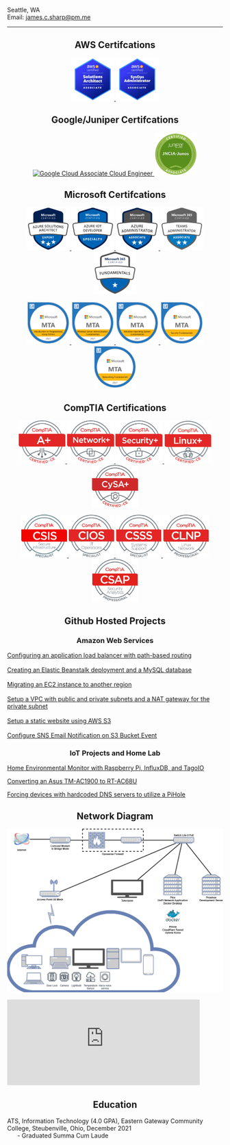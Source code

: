 <p align="left">Seattle, WA<br>
Email: <a href="mailto:james.c.sharp@pm.me">james.c.sharp@pm.me</a>
</p>

<hr size="5">

<h2 align="center">AWS Certifcations</h2>

<p align="center">
    <a href="https://www.credly.com/badges/a5e4c3cd-d445-46ce-ab42-a16d105fab60/public_url">
        <img src="aws-certified-solutions-architect-associate.png" alt="AWS Solutions Architect Associate" height="100">
    </a>
    <a href="https://www.credly.com/badges/a176fbca-13ba-4173-b730-c8d4cac216b7/public_url">
        <img src="aws-certified-sysops-administrator-associate.png" alt="AWS SysOps Administrator Associate" height="100">
    </a>
</p>

<h2 align="center">Google/Juniper Certifcations</h2>

<p align="center">
    <a href="https://www.credential.net/3b5b5c5d-7d1b-4bf6-800c-643faff9e606">
        <img src="https://api.accredible.com/v1/frontend/credential_website_embed_image/badge/50029287" alt="Google Cloud Associate Cloud Engineer" height="100">
    </a>
    <a href="https://www.credly.com/badges/c3b7e0e3-18cf-4c1f-815a-6f605897a44c/public_url">
        <img src="juniper-networks-certified-associate-junos-jncia-junos.png" alt="Juniper Networks Certified Associate, Junos (JNCIA-Junos)" height="100">
    </a>
</p>

<h2 align="center">Microsoft Certifcations</h2>

<p align="center">
    <a href="https://www.credly.com/badges/b7fbbc17-fea6-40c9-9957-5ce2eee3a3a3/public_url">
        <img src="microsoft-certified-azure-solutions-architect-expert.png" alt="Azure Solutions Architect Expert" height="100">
    </a>
    <a href="https://www.credly.com/badges/c8c4945d-77fa-4615-83a7-a3060e27237c/public_url">
        <img src="microsoft-certified-azure-iot-developer-specialty.png" alt="Azure IoT Developer" height="100">
    </a>
    <a href="https://www.credly.com/badges/ce879742-9be4-43aa-9f1d-3c3202830fe6/public_url">
        <img src="azure-administrator-associate-600x600 (1).png" alt="Azure Administrator Associate" height="100">
    </a>
    <a href="https://www.credly.com/badges/ae1267a7-5588-425c-afcc-245f3e23acf4/public_url">
        <img src="microsoft-365-certified-teams-administrator-associate.png" height="100">
    </a>
    <a href="https://www.credly.com/badges/381399a8-bb84-4045-b009-91482ba9e2da/public_url">
        <img src="microsoft-365-certified-fundamentals.png" alt="Microsoft 365 Fundamentals" height="100">
    </a>
</p>

<p align="center">
    <a href="https://www.credly.com/badges/9dea6eff-6557-4581-812d-51e888e88aef/public_url">
        <img src="mta-introduction-to-programming-using-python-certified-2021.png" alt="Python Programming" height="100">
    </a>
    <a href="https://www.credly.com/badges/6d85e4d9-0108-46ff-9e3c-ddb180dd036a/public_url">
        <img src="mta-windows-server-administration-fundamentals-certified-2021.png" alt="Windows Server Administration Fundamentals" height="100">
    </a>
    <a href="https://www.credly.com/badges/2d4ca1aa-037a-4206-b6ea-da79c7decf18/public_url">
        <img src="mta-windows-operating-system-fundamentals-certified-2021.png" alt="Windows Operating System Fundamentals" height="100">
    </a>
    <a href="https://www.credly.com/badges/3cb40146-a3a5-4e4d-9a15-d0c0883e264a/public_url">
        <img src="mta-security-fundamentals-certified-2021.png" alt="Security Fundamentals" height="100">
    </a>
    <a href="https://www.credly.com/badges/4bfb1dd2-ad0f-4b7f-9faa-951407a28652/public_url">
        <img src="mta-networking-fundamentals-certified-2021.png" alt="Networking Fundamentals" height="100">
    </a>
</p>

<h2 align="center">CompTIA Certifications</h2>

<p align="center">
    <a href="https://www.credly.com/badges/447667ab-f5c4-4b87-8b8a-a3b549aae3af/public_url">
        <img src="Aplus Logo Certified CE.png" alt="A+" height="100">
    </a>
    <a href="https://www.credly.com/badges/e194666f-2ca4-45d8-a967-57e7e7c022b7/public_url">
        <img src="NetworkPlus Logo Certified CE.png" alt="Network+" height="100">
    </a>
    <a href="https://www.credly.com/badges/2511bdc3-5079-42b1-8239-b4e1521ab5ac/public_url">
        <img src="SecurityPlus Logo Certified CE.png" alt="Security+" height="100">
    </a>
    <a href="https://www.credly.com/badges/0821a224-95d6-450c-8d2b-3ca5fc86973e/public_url">
        <img src="Linux+ ce certified logo.png" alt="Linux+" height="100">
    </a>
    <a href="https://www.credly.com/badges/266ce2d2-f93c-4c8f-b66b-f92ebd19e360/public_url">
        <img src="CySA.png" alt="Linux+" height="100">
    </a>
</p>

<p align="center">
    <a href="https://www.credly.com/badges/4a8bf384-3080-4bf2-ba8a-49c7de3846f8/public_url">
        <img src="Cybersecurity CompTIA Secure Infrastructure Specialist - CSIS logo.jpg" alt="Cybersecurity CompTIA Secure Infrastructure Specialist" height="100">
    </a>
    <a href="https://www.credly.com/badges/2bdefbd1-0bfe-4343-93e9-68bf6c7ceea6/public_url">
        <img src="Infrastructure  CompTIA IT Operations Specialist - CIOS logo.jpg" alt="Infrastructure CompTIA IT Operations Specialist" height="100">
    </a>
    <a href="https://www.credly.com/badges/fe38f928-5efd-40e2-8844-9f9749dbb1f8/public_url">
        <img src="Infrastructure  CompTIA Systems Support Specialist - CSSS logo.jpg" alt="Infrastructure CompTIA Systems Support Specialist" height="100">
    </a>
    <a href="https://www.credly.com/badges/d7b8baf7-6ee5-49cf-9102-cd59d0fd7042/public_url">
        <img src="Infrastructure CompTIA Linux Network Professional -CLNP logo.jpg" alt="Infrastructure CompTIA Linux Network Professional" height="100">
    </a>
    <a href="https://www.credly.com/badges/243d12e5-30d6-411f-99de-aa030cfa9497/public_url">
        <img src="csap.png" alt="CompTIA Security Analytics Professional" height="100">
    </a>
</p>
    
<h2 align="center">Github Hosted Projects</h2>
<h3 align="center">Amazon Web Services</h3>
<p align="left">
<a href="https://sharp275.github.io/WCL-Challenge-One/">Configuring an application load balancer with path-based routing</a>
<br>
<br>
<a href="https://sharp275.github.io/WCL-Cloud-Challenge-Two/">Creating an Elastic Beanstalk deployment and a MySQL database</a>
<br>
<br>
<a href="https://sharp275.github.io/WCL-Cloud-Challenge-Three/">Migrating an EC2 instance to another region</a>
<br>
<br>
<a href="https://sharp275.github.io/WCL-Cloud-Challenge-Four/">Setup a VPC with public and private subnets and a NAT gateway for the private subnet</a>
<br>
<br>
<a href="https://sharp275.github.io/WCL-Cloud-Challenge-Five/">Setup a static website using AWS S3</a>
<br>
<br>
<a href="https://sharp275.github.io/WCL-Cloud-Challenge-Six/">Configure SNS Email Notification on S3 Bucket Event</a>    
</p>

<h3 align="center">IoT Projects and Home Lab</h3>
<p align="left">
<a href="https://sharp275.github.io/Public-Environmental-Monitor/">Home Environmental Monitor with Raspberry Pi, InfluxDB, and TagoIO</a>
</p>

<p align="left">
<a href="https://sharp275.github.io/TM-AC1900-to-RT-AC68U/">Converting an Asus TM-AC1900 to RT-AC68U</a>
</p>

<p align="left">
<a href="https://sharp275.github.io/PiHole-PFSense-Redirect/">Forcing devices with hardcoded DNS servers to utilize a PiHole</a>
</p>

<h2 align="center">Network Diagram</h2>
<p align="center">
<img src="nd.png" width="600">
</p>

<iframe src="https://sharp275.grafana.net/d-solo/7y2FBBa4k/internet-speed?from=1678840869204&to=1678862469204&orgId=1&panelId=4" width="450" height="200" frameborder="0"></iframe>

<h2 align="center">Education</h2>

<p>ATS, Information Technology (4.0 GPA), Eastern Gateway Community College, Steubenville, Ohio, December 2021<br>
&nbsp;&nbsp;&nbsp;&nbsp;&nbsp;&nbsp;- Graduated Summa Cum Laude
</p>
